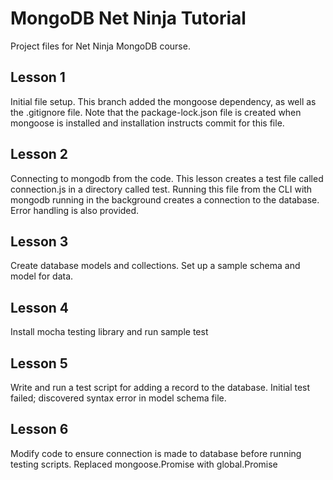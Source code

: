 # MongoDB Net Ninja Tutorial

Project files for Net Ninja MongoDB course.

## Lesson 1
Initial file setup. This branch added the mongoose dependency, as well as the .gitignore file. Note that the package-lock.json file is created when mongoose is installed and installation instructs commit for this file.

## Lesson 2
Connecting to mongodb from the code. This lesson creates a test file called connection.js in a directory called test. Running this file from the CLI with mongodb running in the background creates a connection to the database. Error handling is also provided.

## Lesson 3
Create database models and collections. Set up a sample schema and model for data.

## Lesson 4
Install mocha testing library and run sample test

## Lesson 5
Write and run a test script for adding a record to the database. Initial test failed; discovered syntax error in model schema file. 

## Lesson 6
Modify code to ensure connection is made to database before running testing scripts. Replaced mongoose.Promise with global.Promise